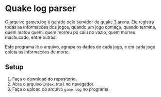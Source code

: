 # Quake log parser

O arquivo games.log é gerado pelo servidor de quake 3 arena. Ele registra todas as informações dos jogos, quando um jogo começa, quando termina, quem matou quem, quem morreu pq caiu no vazio, quem morreu machucado, entre outros.

Este programa lê o arquivo, agrupa os dados de cada jogo, e em cada jogo coleta as informações de morte.

## Setup

1. Faça o download do repositorio.
2. Abra o arquivo `index.html` no navegador.
3. Faça o upload do arquivo `game.log` no programa.